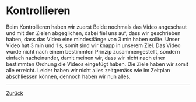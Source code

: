 # Kontrollieren

Beim Kontrollieren haben wir zuerst Beide nochmals das Video angeschaut und mit den Zielen abgeglichen, dabei fiel uns auf, dass wir geschrieben haben, dass das Video eine mindestlänge von 3 min haben sollte. Unser Video hat 3 min und 1 s, somit sind wir knapp in unserem Ziel. Das Video wurde nicht nach einem bestimmten Prinzip zusammengestellt, sondern einfach nacheinander, damit meinen wir, dass wir nicht nach einer bestimmten Ordnung die Videos eingefügt haben. Die Ziele haben wir somit alle erreicht. Leider haben wir nicht alles zeitgemäss wie im Zeitplan abschliessen können, dennoch haben wir nun alles.  


--------------------------------------------------------------------------
[Zurück](README.md)
